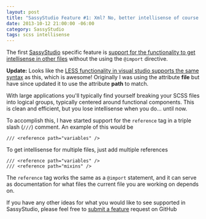```yaml
---
layout: post
title: "SassyStudio Feature #1: Xml? No, better intellisense of course!"
date: 2013-10-12 21:00:00 -06:00
category: SassyStudio
tags: scss intellisense
---
```


<p class="jumbotron">
	The first <a href="https://github.com/darrenkopp/SassyStudio">SassyStudio</a> specific feature is 
	<a href="https://github.com/darrenkopp/SassyStudio/issues/10">support for the functionality to get intellisense in other files</a> 
	without the using the <code>@import</code> directive.
</p>

<div class="alert alert-warning">
	<strong>Update:</strong> Looks like the <a href="http://blogs.msdn.com/b/webdev/archive/2013/11/06/a-high-value-undocumented-less-editor-feature-in-visual-studio.aspx">LESS functionality in visual studio supports
	the same syntax</a> as this, which is awesome! Originally I was using the attribute <strong>file</strong>
	but have since updated it to use the attribute <strong>path</strong> to match.
</div>

With large applications you'll typically find yourself breaking your SCSS files into logical groups,
typically centered around functional components. This is clean and efficient, but you lose intellisense
when you do... until now.

To accomplish this, I have started support for the `reference` tag in a triple slash (`///`) comment.
An example of this would be

    /// <reference path="variables" /> 

To get intellisense for multiple files, just add multiple references

    /// <reference path="variables" />
    /// <reference path="mixins" />

The `reference` tag works the same as a `@import` statement, and it can serve
as documentation for what files the current file you are working on depends on.

If you have any other ideas for what you would like to see supported in SassyStudio, please feel free
to [submit a feature](https://github.com/darrenkopp/SassyStudio/issues) request on GitHub